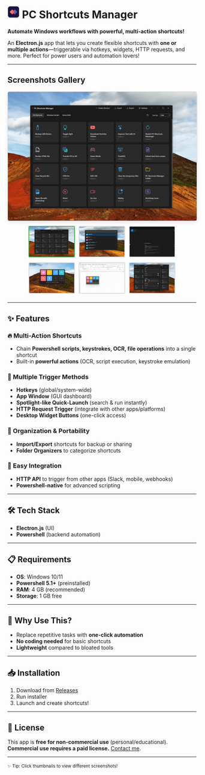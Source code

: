 # <img src="./screenshots/logo.png" alt="Logo" width="32"/> PC Shortcuts Manager

**Automate Windows workflows with powerful, multi-action shortcuts!**  

An **Electron.js** app that lets you create flexible shortcuts with **one or multiple actions**—triggerable via hotkeys, widgets, HTTP requests, and more. Perfect for power users and automation lovers!  

---

## Screenshots Gallery

<a id="main-screenshot-link" href="./screenshots/homepage.png" target="_blank">
  <img id="main-screenshot" src="./screenshots/homepage.png" alt="Main Interface" style="max-width:100%; border: 1px solid #ddd; border-radius: 5px; box-shadow: 0 4px 8px rgba(0,0,0,0.1); margin-bottom: 10px;">
</a>

<div style="display: flex; justify-content: center; gap: 10px; margin-bottom: 20px; flex-wrap: wrap;">
  <a href="./screenshots/homepage.png" target="_blank" >
    <img src="./screenshots/homepage.png" style="width:120px; height:80px; object-fit:cover; border: 2px solid #4CAF50; border-radius:3px; cursor:pointer;">
  </a>
  <a href="./screenshots/spotlight.png" target="_blank" class="thumbnail-link" >
    <img src="./screenshots/spotlight.png" style="width:120px; height:80px; object-fit:cover; border: 2px solid #ddd; border-radius:3px; cursor:pointer;">
  </a>
  <a href="./screenshots/builder.png" target="_blank" class="thumbnail-link" >
    <img src="./screenshots/builder.png" style="width:120px; height:80px; object-fit:cover; border: 2px solid #ddd; border-radius:3px; cursor:pointer;">
  </a>
  <a href="./screenshots/widget.png" target="_blank" class="thumbnail-link">
    <img src="./screenshots/widget.png" style="width:120px; height:80px; object-fit:cover; border: 2px solid #ddd; border-radius:3px; cursor:pointer;">
  </a>
  <a href="./screenshots/widget2.png" target="_blank" class="thumbnail-link" >
    <img src="./screenshots/widget2.png" style="width:120px; height:80px; object-fit:cover; border: 2px solid #ddd; border-radius:3px; cursor:pointer;">
  </a>
  <a href="./screenshots/settings.png" target="_blank" class="thumbnail-link" o>
    <img src="./screenshots/settings.png" style="width:120px; height:80px; object-fit:cover; border: 2px solid #ddd; border-radius:3px; cursor:pointer;">
  </a>
</div>

---

## ✨ Features

### 🔥 Multi-Action Shortcuts  
- Chain **Powershell scripts, keystrokes, OCR, file operations** into a single shortcut  
- Built-in **powerful actions** (OCR, script execution, keystroke emulation)  

### 🚀 Multiple Trigger Methods  
- **Hotkeys** (global/system-wide)  
- **App Window** (GUI dashboard)  
- **Spotlight-like Quick-Launch** (search & run instantly)  
- **HTTP Request Trigger** (integrate with other apps/platforms)  
- **Desktop Widget Buttons** (one-click access)  

### 📂 Organization & Portability  
- **Import/Export** shortcuts for backup or sharing  
- **Folder Organizers** to categorize shortcuts  

### 🔗 Easy Integration  
- **HTTP API** to trigger from other apps (Slack, mobile, webhooks)  
- **Powershell-native** for advanced scripting  

---

## 🛠 Tech Stack  
- **Electron.js** (UI)  
- **Powershell** (backend automation)  

---

## 📋 Requirements  
- **OS**: Windows 10/11  
- **Powershell 5.1+** (preinstalled)  
- **RAM**: 4 GB (recommended)  
- **Storage**: 1 GB free  

---

## 🚀 Why Use This?  
- Replace repetitive tasks with **one-click automation**  
- **No coding needed** for basic shortcuts  
- **Lightweight** compared to bloated tools  

---

## 📥 Installation  

1. Download from [Releases](#)
2. Run installer
3. Launch and create shortcuts!


---

## 📜 License  
This app is **free for non-commercial use** (personal/educational).  
**Commercial use requires a paid license.** [Contact me](mailto:hassananayi@email.com).  

---

<small>✨ Tip: Click thumbnails to view different screenshots!</small>


